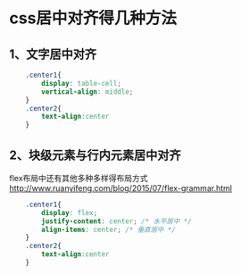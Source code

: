 # css居中对齐得几种方法

## 1、文字居中对齐

``` css
    .center1{
        display: table-cell;
        vertical-align: middle;
    }
    .center2{
        text-align:center
    }
```
## 2、块级元素与行内元素居中对齐
flex布局中还有其他多种多样得布局方式
    http://www.ruanyifeng.com/blog/2015/07/flex-grammar.html
``` css 
    .center1{
        display: flex;
        justify-content: center; /* 水平居中 */
        align-items: center; /* 垂直居中 */
    }
    .center2{
        text-align:center
    }
```